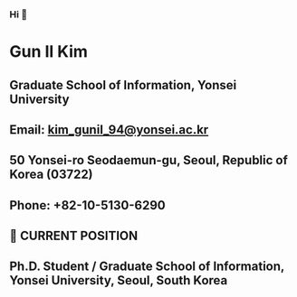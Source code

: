 ### Hi 👋
# Gun Il Kim
## Graduate School of Information, Yonsei University				 
## Email: kim_gunil_94@yonsei.ac.kr
## 50 Yonsei-ro Seodaemun-gu, Seoul, Republic of Korea (03722)			       
## Phone: +82-10-5130-6290

## 🔭 CURRENT POSITION
## Ph.D. Student / Graduate School of Information, Yonsei University, Seoul, South Korea
<!--
**lurker18/lurker18** is a ✨ _special_ ✨ repository because its `README.md` (this file) appears on your GitHub profile.

Here are some ideas to get you started:

- 🔭 I’m currently working on ...
- 🌱 I’m currently learning ...
- 👯 I’m looking to collaborate on ...
- 🤔 I’m looking for help with ...
- 💬 Ask me about ...
- 📫 How to reach me: ...
- 😄 Pronouns: ...
- ⚡ Fun fact: ...
-->

